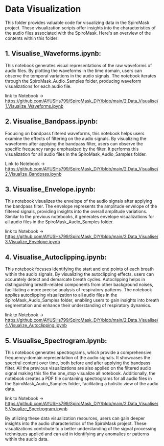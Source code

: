 # Data Visualization

This folder provides valuable code for visualizing data in the SpiroMask project. These visualization scripts offer insights into the characteristics of the audio files associated with the SpiroMask. Here's an overview of the contents within this folder:

## 1. **Visualise_Waveforms.ipynb**: 
This notebook generates visual representations of the raw waveforms of audio files. By plotting the waveforms in the time domain, users can observe the temporal variations in the audio signals. The notebook iterates through the SpiroMask_Audio_Samples folder, producing waveform visualizations for each audio file.

link to Notebook -> https://github.com/AYUSHs799/SpiroMask_DIY/blob/main/2.Data_Visualise/1.Visualize_Waveforms.ipynb

## 2. **Visualise_Bandpass.ipynb**: 
Focusing on bandpass filtered waveforms, this notebook helps users examine the effects of filtering on the audio signals. By visualizing the waveforms after applying the bandpass filter, users can observe the specific frequency range emphasized by the filter. It performs this visualization for all audio files in the SpiroMask_Audio_Samples folder.

Link to Notebook -> https://github.com/AYUSHs799/SpiroMask_DIY/blob/main/2.Data_Visualise/2.Visualize_Bandpass.ipynb

## 3. **Visualise_Envelope.ipynb**: 
This notebook visualizes the envelope of the audio signals after applying the bandpass filter. The envelope represents the amplitude envelope of the filtered signals, providing insights into the overall amplitude variations. Similar to the previous notebooks, it generates envelope visualizations for all audio files in the SpiroMask_Audio_Samples folder.

link to Notebook -> https://github.com/AYUSHs799/SpiroMask_DIY/blob/main/2.Data_Visualise/3.Visualize_Envelope.ipynb

## 4. **Visualise_Autoclipping.ipynb**: 
This notebook focuses identifying the start and end points of each breath within the audio signals. By visualizing the autoclipping effects, users can accurately detect and demarcate breath cycles. Autoclipping helps in distinguishing breath-related components from other background noises, facilitating a more precise analysis of respiratory patterns. The notebook applies autoclipping visualization to all audio files in the SpiroMask_Audio_Samples folder, enabling users to gain insights into breath segmentation and enhance their understanding of respiratory dynamics.

link to Notebook -> https://github.com/AYUSHs799/SpiroMask_DIY/blob/main/2.Data_Visualise/4.Visualize_Autoclipping.ipynb

## 5. **Visualise_Spectrogram.ipynb**: 
This notebook generates spectrograms, which provide a comprehensive frequency-domain representation of the audio signals. It showcases the spectral content over time, both before and after applying the bandpass filter. All the previous visualizations are also applied on the filtered audio signal making this file the one_stop visualize all notebook. Additionally, the notebook creates a PDF file containing spectrograms for all audio files in the SpiroMask_Audio_Samples folder, facilitating a holistic view of the audio data.

link to Notebook -> https://github.com/AYUSHs799/SpiroMask_DIY/blob/main/2.Data_Visualise/5.Visualize_Spectrogram.ipynb


By utilizing these data visualization resources, users can gain deeper insights into the audio characteristics of the SpiroMask project. These visualizations contribute to a better understanding of the signal processing techniques applied and can aid in identifying any anomalies or patterns within the audio data.